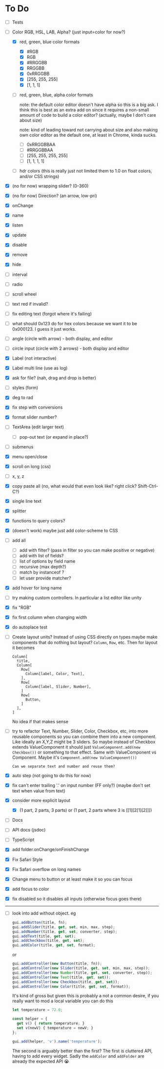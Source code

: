 # To Do

- [ ] Tests
- [ ] Color RGB, HSL, LAB, Alpha? (just input=color for now?)
  - [x] red, green, blue color formats
    - [x] #RGB
    - [x] RGB
    - [x] #RRGGBB
    - [x] RRGGBB
    - [x] 0xRRGGBB
    - [x] [255, 255, 255]
    - [x] [1, 1, 1]
  - [ ] red, green, blue, alpha color formats

    note: the default color editor doesn't have alpha so this is a big ask.
    I think this is best as an extra add on since it requires a non-small
    amount of code to build a color editor? (actually, maybe I don't care about size)

    note: kind of leading toward not carrying about size and also
    making own color editor as the default one, at least in Chrome,
    kinda sucks.

    - [ ] 0xRRGGBBAA
    - [ ] #RRGGBBAA
    - [ ] [255, 255, 255, 255]
    - [ ] [1, 1, 1, 1]

  - [ ] hdr colors (this is really just not limited them to 1.0 on float colors, and/or CSS strings)
- [x] (no for now) wrapping slider? (0-360) 
- [x] (no for now) Direction? (an arrow, low-pri)
- [x] onChange
- [x] name
- [x] listen
- [x] update
- [x] disable
- [x] remove
- [x] hide
- [ ] interval
- [ ] radio
- [ ] scroll wheel
- [ ] text red if invalid?
- [ ] fix editing text (forgot where it's failing)
- [ ] what should 0x123 do for hex colors because we want it to be 0x000123. I guess it just works.
- [ ] angle (circle with arrow) - both display, and editor
- [ ] circle input (circle with 2 arrows) - both display and editor
- [x] Label (not interactive)
- [x] Label multi line (use as log) 
- [x] ask for file? (nah, drag and drop is better)
- [ ] styles (form)
- [x] deg to rad 
- [x] fix step with conversions
- [x] format slider number?
- [ ] TextArea (edit larger text)
  - [ ] pop-out text (or expand in place?)
- [ ] submenus
- [x] menu open/close
- [x] scroll on long (css)
- [ ] x, y, z
- [x] copy paste all (no, what would that even look like? right click? Shift-Ctrl-C?)
- [x] single line text
- [x] splitter
- [x] functions to query colors?
- [x] (doesn't work) maybe just add color-scheme to CSS
- [ ] add all
  - [ ] add with filter? (pass in filter so you can make positive or negative)
  - [ ] add with list of fields?
  - [ ] list of options by field name
  - [ ] recursive (max depth?)
  - [ ] match by instanceof ?
  - [ ] let user provide matcher?
- [x] add hover for long name
- [ ] try making custom controllers. In particular a list editor like unity
- [x] fix "RGB"
- [x] fix first column when changing width
- [x] do autoplace test
- [ ] Create layout units? Instead of using CSS directly on types maybe make
      components that do nothing but layout?
      `Column`, `Row`, etc. Then for layout it becomes

      Column[
        title,
        Column[
          Row[
            Column[label, Color, Text],
          ],
          Row[
            Column[label, Slider, Number],
          ]
          Row[
            Button,
          ]
        ],
      ]

    No idea if that makes sense

- [ ] try to refactor Text, Number, Slider, Color, Checkbox, etc, into more reusable components
      so you can combine them into a new component. Like ideally an X,Y,Z might be
      3 sliders. So maybe instead of Checkbox extends ValueComponent it should just
      `ValueComponent.add(new Checkbox())` or something to that effect. Same with ValueComponent
      vs Component. Maybe it's `Component.add(new ValueComponent())`

      Can we separate text and number and reuse them?

- [x] auto step (not going to do this for now)
- [x] fix can't enter trailing '.' on input number (FF only?) (maybe don't set text when value from text)
- [x] consider more explicit layout
  - [x] (1 part, 2 parts, 3 parts) or (1 part, 2 parts where 3 is [[1][2[1][2]]])
- [ ] Docs
- [ ] API docs (jsdoc)
- [ ] TypeScript 
- [x] add folder.onChange/onFinishChange
- [x] Fix Safari Style
- [x] Fix Safari overflow on long names
- [x] Change menu to button or at least make it so you can focus
- [x] add focus to color
- [x] fix disabled so it disables all inputs (otherwise focus goes there)

---

- [ ] look into add without object. eg

  ```js
  gui.addButton(title, fn);
  gui.addSlider(title, get, set, min, max, step);
  gui.addNumber(title, get, set, converter, step);
  gui.addText(title, get, set);
  gui.addCheckbox(title, get, set);
  gui.addColor(title, get, set, format);
  ```

  or

  ```js
  gui.addController(new Button(title, fn));
  gui.addController(new Slider(title, get, set, min, max, step));
  gui.addController(new Number(title, get, set, converter, step));
  gui.addController(new Text(title, get, set));
  gui.addController(new Checkbox(title, get, set));
  gui.addController(new Color(title, get, set, format));
  ```

  It's kind of gross but given this is probably a not a common desire, if you really want to mod a
  local variable you can do this

  ```js
  let temperature = 72.0;

  const helper = {
    get v() { return temperature; }
    set v(newV) { temperature = newV; }
  };

  gui.add(helper, 'v').name('temperature');
  ```


  The second is arguably better than the first? The first is cluttered API, having to add every widget.
  Sadly the `addColor` and `addFolder` are already the expected API 😭
